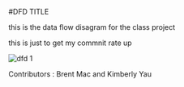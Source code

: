 #DFD TITLE

this is the data flow disagram for the class project


this is just to get my commnit rate up

![dfd 1](https://cloud.githubusercontent.com/assets/21317650/18803753/af7b88fc-81b8-11e6-9f15-a7731e2f705f.jpg)



Contributors : Brent Mac and Kimberly Yau


